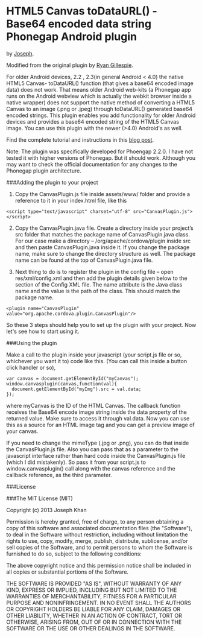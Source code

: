 # HTML5 Canvas toDataURL() - Base64 encoded data string Phonegap Android plugin

by [Joseph](http://jbkflex.wordpress.com).

Modified from the original plugin by [Ryan Gillespie](http://ryangillespie.com/phonegap.php).

For older Android devices, 2.2 , 2.3(in general Android < 4.0) the native HTML5 Canvas- toDataURL() function (that gives a base64 encoded image data)
does not work.  That means older Android web-kits (a Phonegap app runs on the Android webview which is actually the webkit browser
inside a native wrapper) does not support the native method of converting a HTML5 Canvas to an image (.png or .jpeg) through toDataURL() 
generated base64 encoded strings. This plugin enables you add functionality for older Android devices and provides a 
base64 encoded string of the HTML5 Canvas image. You can use this plugin with the newer (>4.0) Android's as well.

Find the complete tutorial and instructions in this [blog post](http://jbkflex.wordpress.com/2012/12/21/html5-canvas-todataurl-support-for-android-devices-working-phonegap-2-2-0-plugin/).

Note: The plugin was specifically developed for Phoengap 2.2.0. I have not tested it with higher versions of Phonegap. But
it should work. Although you may want to check the official documentation for any changes to the Phonegap plugin architecture. 

###Adding the plugin to your project

1) Copy the CanvasPlugin.js file inside assets/www/ folder and provide a reference to it in your index.html file, like this

```
<script type="text/javascript" charset="utf-8" src="CanvasPlugin.js"></script>
```

2) Copy the CanvasPlugin.java file. Create a directory inside your project’s src folder that matches the package name of CanvasPlugin.java class. 
For our case make a directory – /org/apache/cordova/plugin inside src and then paste CanvasPlugin.java inside it. If 
you change the package name, make sure to change the directory structure as well. The package name can be found at the 
top of CanvasPlugin.java file.

3) Next thing to do is to register the plugin in the config file – open res/xml/config.xml and then add the plugin 
details given below to the <plugins></plugins> section of the Config XML file. The name attribute is the Java class name and 
the value is the path of the class. This should match the package name.

```
<plugin name="CanvasPlugin" value="org.apache.cordova.plugin.CanvasPlugin"/>
```

So these 3 steps should help you to set up the plugin with your project. Now let's see how to start using it.

###Using the plugin

Make a call to the plugin inside your javascript (your script.js file or so, whichever you want it to) code like this. 
(You can call this inside a button click handler or so),

```
var canvas = document.getElementById("myCanvas");
window.canvasplugin(canvas,function(val){
  document.getElementById("myImg").src = val.data;
});
```

where myCanvas is the ID of the HTML Canvas. The callback function receives the Base64 encode image string inside the 
data property of the returned value. Make sure to access it through val.data. Now you can use this as a source for an 
HTML image tag and you can get a preview image of your canvas.

 If you need to change the mimeType (.jpg or .png), you can do that inside the CanvasPlugin.js file. Also you can pass that as a 
 parameter to the javascript interface rather than hard code inside the CanvasPlugin.js file (which I did mistakenly). 
 So pass it from your script.js to window.canvasplugin() call along with the canvas reference and the callback 
 reference, as the third parameter.


###License

###The MIT License (MIT)

Copyright (c) 2013 Joseph Khan

Permission is hereby granted, free of charge, to any person obtaining a copy
of this software and associated documentation files (the "Software"), to deal
in the Software without restriction, including without limitation the rights
to use, copy, modify, merge, publish, distribute, sublicense, and/or sell
copies of the Software, and to permit persons to whom the Software is
furnished to do so, subject to the following conditions:

The above copyright notice and this permission notice shall be included in
all copies or substantial portions of the Software.

THE SOFTWARE IS PROVIDED "AS IS", WITHOUT WARRANTY OF ANY KIND, EXPRESS OR
IMPLIED, INCLUDING BUT NOT LIMITED TO THE WARRANTIES OF MERCHANTABILITY,
FITNESS FOR A PARTICULAR PURPOSE AND NONINFRINGEMENT. IN NO EVENT SHALL THE
AUTHORS OR COPYRIGHT HOLDERS BE LIABLE FOR ANY CLAIM, DAMAGES OR OTHER
LIABILITY, WHETHER IN AN ACTION OF CONTRACT, TORT OR OTHERWISE, ARISING FROM,
OUT OF OR IN CONNECTION WITH THE SOFTWARE OR THE USE OR OTHER DEALINGS IN
THE SOFTWARE.



